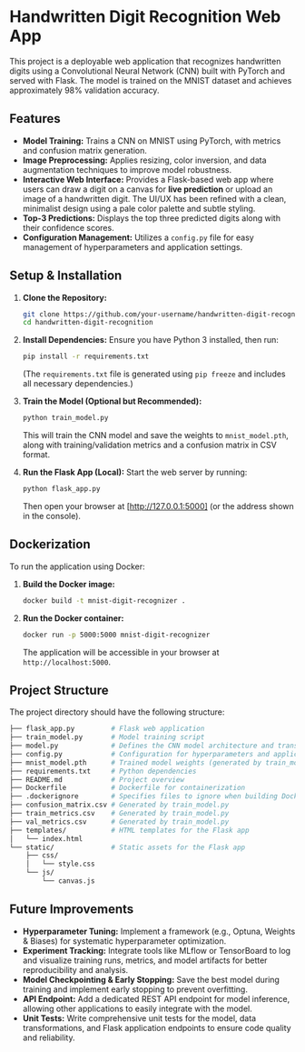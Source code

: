 # Handwritten Digit Recognition Web App

This project is a deployable web application that recognizes handwritten digits using a Convolutional Neural Network (CNN) built with PyTorch and served with Flask. The model is trained on the MNIST dataset and achieves approximately 98% validation accuracy.

## Features

- **Model Training:** Trains a CNN on MNIST using PyTorch, with metrics and confusion matrix generation.
- **Image Preprocessing:** Applies resizing, color inversion, and data augmentation techniques to improve model robustness.
- **Interactive Web Interface:** Provides a Flask-based web app where users can draw a digit on a canvas for **live prediction** or upload an image of a handwritten digit. The UI/UX has been refined with a clean, minimalist design using a pale color palette and subtle styling.
- **Top-3 Predictions:** Displays the top three predicted digits along with their confidence scores.
- **Configuration Management:** Utilizes a `config.py` file for easy management of hyperparameters and application settings.

## Setup & Installation

1. **Clone the Repository:**
   ```bash
   git clone https://github.com/your-username/handwritten-digit-recognition.git
   cd handwritten-digit-recognition
   ```
   
2. **Install Dependencies:** Ensure you have Python 3 installed, then run:
   ```bash
   pip install -r requirements.txt
   ```
   (The `requirements.txt` file is generated using `pip freeze` and includes all necessary dependencies.)

3. **Train the Model (Optional but Recommended):**
   ```bash
   python train_model.py
   ```
   This will train the CNN model and save the weights to `mnist_model.pth`, along with training/validation metrics and a confusion matrix in CSV format.

4. **Run the Flask App (Local):** Start the web server by running:
   ```bash
   python flask_app.py
   ```
   Then open your browser at [http://127.0.0.1:5000] (or the address shown in the console).

## Dockerization

To run the application using Docker:

1.  **Build the Docker image:**
    ```bash
    docker build -t mnist-digit-recognizer .
    ```

2.  **Run the Docker container:**
    ```bash
    docker run -p 5000:5000 mnist-digit-recognizer
    ```
    The application will be accessible in your browser at `http://localhost:5000`.

## Project Structure
The project directory should have the following structure:
```bash
├── flask_app.py         # Flask web application
├── train_model.py       # Model training script
├── model.py             # Defines the CNN model architecture and transformations
├── config.py            # Configuration for hyperparameters and application settings
├── mnist_model.pth      # Trained model weights (generated by train_model.py)
├── requirements.txt     # Python dependencies
├── README.md            # Project overview
├── Dockerfile           # Dockerfile for containerization
├── .dockerignore        # Specifies files to ignore when building Docker image
├── confusion_matrix.csv # Generated by train_model.py
├── train_metrics.csv    # Generated by train_model.py
├── val_metrics.csv      # Generated by train_model.py
├── templates/           # HTML templates for the Flask app
│   └── index.html
└── static/              # Static assets for the Flask app
    ├── css/
    │   └── style.css
    └── js/
        └── canvas.js
```

## Future Improvements

- **Hyperparameter Tuning:** Implement a framework (e.g., Optuna, Weights & Biases) for systematic hyperparameter optimization.
- **Experiment Tracking:** Integrate tools like MLflow or TensorBoard to log and visualize training runs, metrics, and model artifacts for better reproducibility and analysis.
- **Model Checkpointing & Early Stopping:** Save the best model during training and implement early stopping to prevent overfitting.
- **API Endpoint:** Add a dedicated REST API endpoint for model inference, allowing other applications to easily integrate with the model.
- **Unit Tests:** Write comprehensive unit tests for the model, data transformations, and Flask application endpoints to ensure code quality and reliability.
